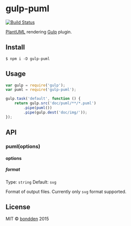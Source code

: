 # gulp-puml
[![Build Status](https://travis-ci.org/bondden/gulp-puml.svg?branch=master)](https://travis-ci.org/bondden/gulp-puml.svg?branch=master)

[PlantUML](http://plantuml.com/) rendering [Gulp](http://gulpjs.com/) plugin.

## Install

```
$ npm i -D gulp-puml
```

## Usage

```js
var gulp = require('gulp');
var puml = require('gulp-puml');

gulp.task('default', function () {
	return gulp.src('doc/puml/**/*.puml')
		.pipe(puml())
		.pipe(gulp.dest('doc/img/'));
});
```

## API

### puml(options)

#### options

##### format

Type: `string`
Default: `svg`

Format of output files.
Currently only `svg` format supported.

## License

MIT © [bondden](https://github.com/bondden) 2015

